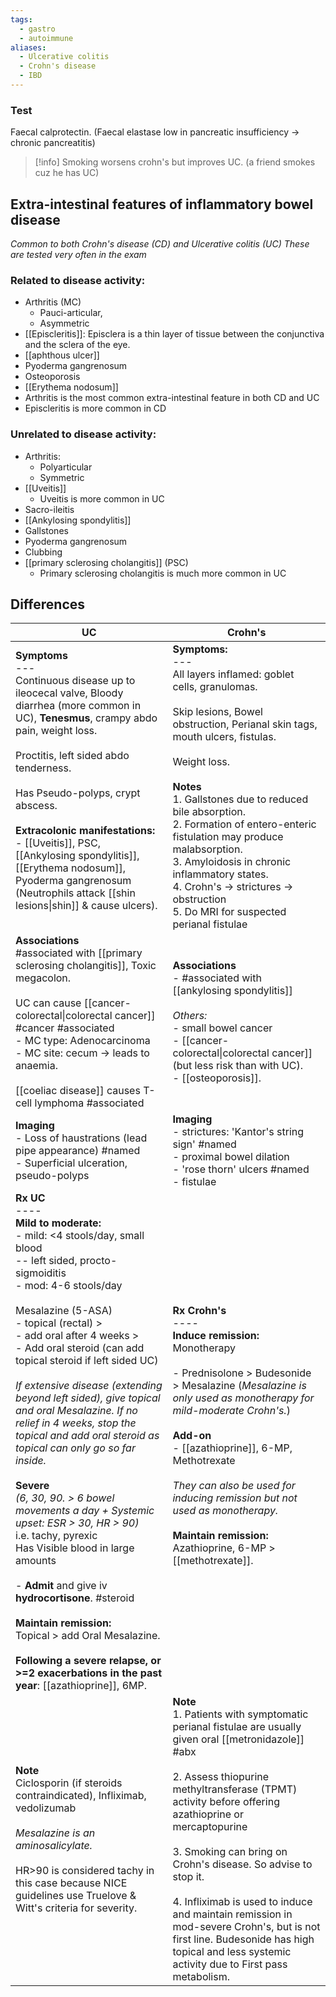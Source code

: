 ```yaml
---
tags:
  - gastro
  - autoimmune
aliases:
  - Ulcerative colitis
  - Crohn's disease
  - IBD
---
```

### Test
Faecal calprotectin. (Faecal elastase low in pancreatic insufficiency -> chronic pancreatitis)  
>[!info]
>Smoking worsens crohn's but improves UC. (a friend smokes cuz he has UC)  

## Extra-intestinal features of inflammatory bowel disease
*Common to both Crohn's disease (CD) and Ulcerative colitis (UC)*
*These are tested very often in the exam*
### Related to disease activity:
- Arthritis (MC)
	- Pauci-articular,
	- Asymmetric
- [[Episcleritis]]: Episclera is a thin layer of tissue between the conjunctiva and the sclera of the eye.
- [[aphthous ulcer]]
- Pyoderma gangrenosum 
- Osteoporosis
- [[Erythema nodosum]]
- Arthritis is the most common extra-intestinal feature in both CD and UC
- Episcleritis is more common in CD
### Unrelated to disease activity:
- Arthritis:
	- Polyarticular
	- Symmetric
- [[Uveitis]]
	- Uveitis is more common in UC
- Sacro-ileitis
- [[Ankylosing spondylitis]]
- Gallstones
- Pyoderma gangrenosum
- Clubbing
- [[primary sclerosing cholangitis]] (PSC)
	- Primary sclerosing cholangitis is much more common in UC
## Differences

| UC                                                                                                                                                                                                                                                                                                                                                                                                                                                                                                                                                                                                                                                                                                                                                                                                                                                                                                        | Crohn's                                                                                                                                                                                                                                                                                                                                                                                                                                                                                        |
| --------------------------------------------------------------------------------------------------------------------------------------------------------------------------------------------------------------------------------------------------------------------------------------------------------------------------------------------------------------------------------------------------------------------------------------------------------------------------------------------------------------------------------------------------------------------------------------------------------------------------------------------------------------------------------------------------------------------------------------------------------------------------------------------------------------------------------------------------------------------------------------------------------- | ---------------------------------------------------------------------------------------------------------------------------------------------------------------------------------------------------------------------------------------------------------------------------------------------------------------------------------------------------------------------------------------------------------------------------------------------------------------------------------------------- |
| **Symptoms**<br>---<br>Continuous disease up to ileocecal valve, Bloody diarrhea (more common in UC), **Tenesmus**, crampy abdo pain, weight loss.<br><br>Proctitis, left sided abdo tenderness.<br><br>Has Pseudo-polyps, crypt abscess.<br><br>**Extracolonic manifestations:**<br>- [[Uveitis]], PSC, [[Ankylosing spondylitis]], [[Erythema nodosum]], Pyoderma gangrenosum (Neutrophils attack [[shin lesions\|shin]] & cause ulcers). <br><br>                                                                                                                                                                                                                                                                                                                                                                                                                                                      | **Symptoms:**<br>---<br>All layers inflamed: goblet cells, granulomas.<br><br>Skip lesions, Bowel obstruction, Perianal skin tags, mouth ulcers, fistulas.<br><br>Weight loss.<br><br>**Notes**<br>1. Gallstones due to reduced bile absorption.<br>2. Formation of entero-enteric fistulation may produce malabsorption.<br>3. Amyloidosis in chronic inflammatory states.<br>4. Crohn's -> strictures -> obstruction<br>5. Do MRI for suspected perianal fistulae                            |
| **Associations**<br>#associated with [[primary sclerosing cholangitis]], Toxic megacolon. <br><br>UC can cause [[cancer- colorectal\|colorectal cancer]] #cancer #associated <br>- MC type: Adenocarcinoma<br>- MC site: cecum -> leads to anaemia.<br><br>[[coeliac disease]] causes T-cell lymphoma #associated                                                                                                                                                                                                                                                                                                                                                                                                                                                                                                                                                                                         | **Associations**<br>- #associated with [[ankylosing spondylitis]]<br><br>*Others:* <br>- small bowel cancer<br>- [[cancer- colorectal\|colorectal cancer]] (but less risk than with UC). <br>- [[osteoporosis]].                                                                                                                                                                                                                                                                               |
| **Imaging**<br>- Loss of haustrations (lead pipe appearance) #named <br>- Superficial ulceration, pseudo-polyps                                                                                                                                                                                                                                                                                                                                                                                                                                                                                                                                                                                                                                                                                                                                                                                           | **Imaging**<br>- strictures: 'Kantor's string sign' #named <br>- proximal bowel dilation<br>- 'rose thorn' ulcers #named <br>- fistulae                                                                                                                                                                                                                                                                                                                                                        |
| **Rx UC**<br>----<br>**Mild to moderate:**<br>- mild: <4 stools/day, small blood<br>-- left sided, procto-sigmoiditis<br>- mod: 4-6 stools/day<br><br>Mesalazine (5-ASA)<br>- topical (rectal) ><br>- add oral after 4 weeks ><br>- Add oral steroid (can add topical steroid if left sided UC)<br><br>*If extensive disease (extending beyond left sided), give topical and oral Mesalazine. If no relief in 4 weeks, stop the topical and add oral steroid as topical can only go so far inside.*<br><br>**Severe**<br>*(6, 30, 90. > 6 bowel movements a day + Systemic upset: ESR > 30, HR > 90)*<br>i.e. tachy, pyrexic<br>Has Visible blood in large amounts<br><br>- **Admit** and give iv **hydrocortisone**. #steroid <br><br>**Maintain remission:**<br>Topical > add Oral Mesalazine.<br><br>**Following a severe relapse, or >=2 exacerbations in the past year**: [[azathioprine]], 6MP.<br> | **Rx Crohn's**<br>----<br>**Induce remission:**<br>Monotherapy<br><br>- Prednisolone > Budesonide > Mesalazine (*Mesalazine is only used as monotherapy for mild-moderate Crohn's.*)<br><br>**Add-on**<br>- [[azathioprine]], 6-MP, Methotrexate<br><br>*They can also be used for inducing remission but not used as monotherapy.*<br><br>**Maintain remission:**<br>Azathioprine, 6-MP > [[methotrexate]].<br><br>                                                                           |
| **Note**<br>Ciclosporin (if steroids contraindicated), Infliximab, vedolizumab<br><br>*Mesalazine is an aminosalicylate.*<br><br>HR>90 is considered tachy in this case because NICE guidelines use Truelove & Witt's criteria for severity.                                                                                                                                                                                                                                                                                                                                                                                                                                                                                                                                                                                                                                                              | **Note**<br>1. Patients with symptomatic perianal fistulae are usually given oral [[metronidazole]] #abx <br><br>2. Assess thiopurine methyltransferase (TPMT) activity before offering azathioprine or mercaptopurine<br><br>3. Smoking can bring on Crohn's disease. So advise to stop it. <br><br>4. Infliximab is used to induce and maintain remission in mod-severe Crohn's, but is not first line. Budesonide has high topical and less systemic activity due to First pass metabolism. |
